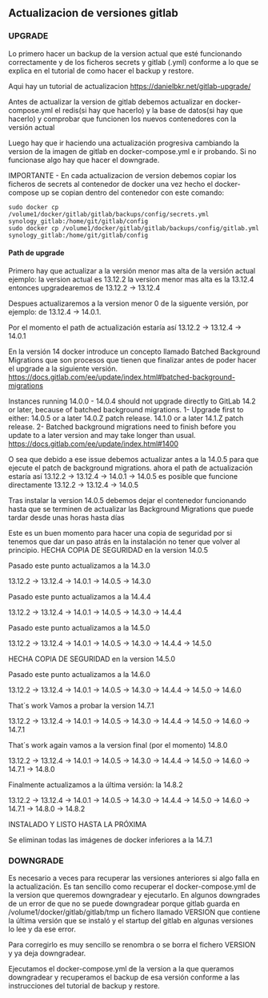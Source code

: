 ## Actualizacion de versiones gitlab

### UPGRADE

Lo primero hacer un backup de la version actual que esté funcionando correctamente y de los ficheros secrets y gitlab (.yml) conforme a lo que se explica en el tutorial de como hacer el backup y restore.

Aqui hay un tutorial de actualizacion
https://danielbkr.net/gitlab-upgrade/


Antes de actualizar la version de gitlab debemos actualizar en docker-compose.yml el redis(si hay que hacerlo) y la base de datos(si hay que hacerlo) y comprobar que funcionen los nuevos contenedores con la versión actual

Luego hay que ir haciendo una actualización progresiva cambiando la version de la imagen de gitlab en docker-compose.yml e ir probando.
Si no funcionase algo hay que hacer el downgrade.

IMPORTANTE - En cada actualizacion de version debemos copiar los ficheros de secrets al contenedor de docker una vez hecho el docker-compose up se copian dentro del contenedor con este comando:

    sudo docker cp /volume1/docker/gitlab/gitlab/backups/config/secrets.yml synology_gitlab:/home/git/gitlab/config
    sudo docker cp /volume1/docker/gitlab/gitlab/backups/config/gitlab.yml synology_gitlab:/home/git/gitlab/config


#### Path de upgrade

Primero hay que actualizar a la versión menor mas alta de la versión actual ejemplo:
la version actual es 13.12.2 la version menor mas alta es la 13.12.4  entonces upgradearemos de 13.12.2 -> 13.12.4

Despues actualizaremos a la version menor 0 de la siguente versión, por ejemplo: de 13.12.4 -> 14.0.1.

Por el momento el path de actualización estaría así 13.12.2 -> 13.12.4 -> 14.0.1

En la versión 14 docker introduce un concepto llamado Batched Background Migrations que son procesos que tienen que finalizar antes de poder hacer el upgrade a la siguiente versión.
https://docs.gitlab.com/ee/update/index.html#batched-background-migrations

Instances running 14.0.0 - 14.0.4 should not upgrade directly to GitLab 14.2 or later, because of batched background migrations.
    1- Upgrade first to either:
        14.0.5 or a later 14.0.Z patch release.
        14.1.0 or a later 14.1.Z patch release.
    2- Batched background migrations need to finish before you update to a later version and may take longer than usual.
https://docs.gitlab.com/ee/update/index.html#1400

O sea que debido a ese issue debemos actualizar antes a la 14.0.5 para que ejecute el patch de background migrations.
ahora el path de actualización estaría así 13.12.2 -> 13.12.4 -> 14.0.1 -> 14.0.5
es posible que funcione directamente 13.12.2 -> 13.12.4 -> 14.0.5

Tras instalar la version 14.0.5 debemos dejar el contenedor funcionando hasta que se terminen de actualizar las Background Migrations que puede tardar desde unas horas hasta días

Este es un buen momento para hacer una copia de seguridad por si tenemos que dar un paso atrás en la instalación no tener que volver al principio.
HECHA COPIA DE SEGURIDAD en la version 14.0.5

Pasado este punto actualizamos a la 14.3.0  

13.12.2 -> 13.12.4 -> 14.0.1 -> 14.0.5 -> 14.3.0

Pasado este punto actualizamos a la 14.4.4

13.12.2 -> 13.12.4 -> 14.0.1 -> 14.0.5 -> 14.3.0 -> 14.4.4

Pasado este punto actualizamos a la  14.5.0

13.12.2 -> 13.12.4 -> 14.0.1 -> 14.0.5 -> 14.3.0 -> 14.4.4 -> 14.5.0

HECHA COPIA DE SEGURIDAD en la version 14.5.0

Pasado este punto actualizamos a la 14.6.0

13.12.2 -> 13.12.4 -> 14.0.1 -> 14.0.5 -> 14.3.0 -> 14.4.4 -> 14.5.0 -> 14.6.0

That´s work Vamos a probar la version 14.7.1

13.12.2 -> 13.12.4 -> 14.0.1 -> 14.0.5 -> 14.3.0 -> 14.4.4 -> 14.5.0 -> 14.6.0 -> 14.7.1

That´s work again vamos a la version final (por el momento) 14.8.0

13.12.2 -> 13.12.4 -> 14.0.1 -> 14.0.5 -> 14.3.0 -> 14.4.4 -> 14.5.0 -> 14.6.0 -> 14.7.1 -> 14.8.0

Finalmente actualizamos a la última versión: la 14.8.2

13.12.2 -> 13.12.4 -> 14.0.1 -> 14.0.5 -> 14.3.0 -> 14.4.4 -> 14.5.0 -> 14.6.0 -> 14.7.1 -> 14.8.0 -> 14.8.2

INSTALADO Y LISTO HASTA LA PRÓXIMA

Se eliminan todas las imágenes de docker inferiores a la 14.7.1



### DOWNGRADE
Es necesario a veces para recuperar las versiones anteriores si algo falla en la actualización.
Es tan sencillo como recuperar el docker-compose.yml de la version que queremos downgradear y ejecutarlo.
En algunos downgrades de un error de que no se puede downgradear porque gitlab guarda en /volume1/docker/gitlab/gitlab/tmp un fichero llamado VERSION que contiene la última versión que se instaló y el startup del gitlab en algunas versiones lo lee y da ese error.

Para corregirlo es muy sencillo se renombra o se borra el fichero VERSION y ya deja downgradear.

Ejecutamos el docker-compose.yml de la version a la que queramos downgradear y recuperamos el backup de esa versión conforme a las instrucciones del tutorial de backup y restore.
